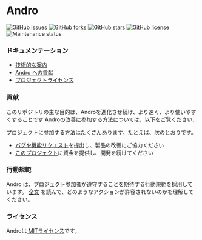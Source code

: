 # Andro

[![GitHub issues](https://img.shields.io/github/issues/CMihai99/andro?style=flat-square)](https://github.com/CMihai99/andro/issues)
[![GitHub forks](https://img.shields.io/github/forks/CMihai99/andro?style=flat-square)](https://github.com/CMihai99/andro/network)
[![GitHub stars](https://img.shields.io/github/stars/CMihai99/andro?style=flat-square)](https://github.com/CMihai99/andro/stargazers)
[![GitHub license](https://img.shields.io/github/license/CMihai99/andro?style=flat-square)](https://github.com/CMihai99/andro/blob/master/LICENSE)
![Maintenance status](https://img.shields.io/maintenance/yes/2021?style=flat-square)

### ドキュメンテーション

- [技術的な案内](https://github.com/CMihai99/andro/blob/main/README.md)
- [Andro への貢献](https://github.com/CMihai99/andro/blob/main/CONTRIBUTING.md)
- [プロジェクトライセンス](https://github.com/CMihai99/andro/blob/main/LICENSE)

### 貢献

このリポジトリの主な目的は、Androを進化させ続け、より速く、より使いやすくすることです Androの改善に参加する方法については、以下をご覧ください.

プロジェクトに参加する方法はたくさんあります。たとえば、次のとおりです。

* [バグや機能リクエスト](https://github.com/CMihai99/andro/issues)を提出し、製品の改善にご協力ください
* [このプロジェクト](https://www.paypal.com/paypalme/Impulse884?locale.x=en_US)に資金を提供し、開発を続けてください

### 行動規範

Andro は、プロジェクト参加者が遵守することを期待する行動規範を採用しています。 [全文](https://code.fb.com/codeofconduct) を読んで、どのようなアクションが許容されないのかを理解してください。

### ライセンス

Androは[ MITライセンス](LICENSE)です。
